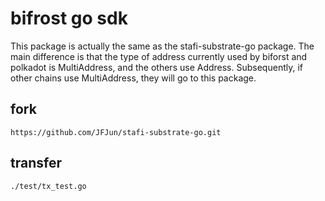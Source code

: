 # bifrost go sdk
This package is actually the same as the stafi-substrate-go package. The main difference is that the type of address currently used by biforst and polkadot is MultiAddress, and the others use Address.
Subsequently, if other chains use MultiAddress, they will go to this package.

## fork
    https://github.com/JFJun/stafi-substrate-go.git
## transfer
    ./test/tx_test.go
    
